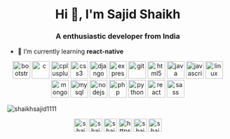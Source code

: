 <h1 align="center">Hi 👋, I'm Sajid Shaikh</h1>
<h3 align="center">A enthusiastic developer from India</h3>

- 🌱 I’m currently learning **react-native**




<p align="center"><img src="https://devicons.github.io/devicon/devicon.git/icons/bootstrap/bootstrap-plain.svg" alt="bootstrap" width="40" height="40"/> <img src="https://devicons.github.io/devicon/devicon.git/icons/c/c-original.svg" alt="c" width="40" height="40"/> <img src="https://devicons.github.io/devicon/devicon.git/icons/cplusplus/cplusplus-original.svg" alt="cplusplus" width="40" height="40"/> <img src="https://devicons.github.io/devicon/devicon.git/icons/css3/css3-original-wordmark.svg" alt="css3" width="40" height="40"/> <img src="https://devicons.github.io/devicon/devicon.git/icons/django/django-original.svg" alt="django" width="40" height="40"/> <img src="https://devicons.github.io/devicon/devicon.git/icons/express/express-original-wordmark.svg" alt="express" width="40" height="40"/> <img src="https://www.vectorlogo.zone/logos/git-scm/git-scm-icon.svg" alt="git" width="40" height="40"/> <img src="https://devicons.github.io/devicon/devicon.git/icons/html5/html5-original-wordmark.svg" alt="html5" width="40" height="40"/> <img src="https://devicons.github.io/devicon/devicon.git/icons/java/java-original-wordmark.svg" alt="java" width="40" height="40"/> <img src="https://devicons.github.io/devicon/devicon.git/icons/javascript/javascript-original.svg" alt="javascript" width="40" height="40"/> <img src="https://devicons.github.io/devicon/devicon.git/icons/linux/linux-original.svg" alt="linux" width="40" height="40"/> <img src="https://devicons.github.io/devicon/devicon.git/icons/mongodb/mongodb-original-wordmark.svg" alt="mongodb" width="40" height="40"/> <img src="https://devicons.github.io/devicon/devicon.git/icons/mysql/mysql-original-wordmark.svg" alt="mysql" width="40" height="40"/> <img src="https://devicons.github.io/devicon/devicon.git/icons/nodejs/nodejs-original-wordmark.svg" alt="nodejs" width="40" height="40"/> <img src="https://devicons.github.io/devicon/devicon.git/icons/php/php-original.svg" alt="php" width="40" height="40"/> <img src="https://devicons.github.io/devicon/devicon.git/icons/python/python-original.svg" alt="python" width="40" height="40"/> <img src="https://devicons.github.io/devicon/devicon.git/icons/react/react-original-wordmark.svg" alt="react" width="40" height="40"/> <img src="https://devicons.github.io/devicon/devicon.git/icons/sass/sass-original.svg" alt="sass" width="40" height="40"/></p><p>
  
 <img align="center" src="https://github-readme-stats.vercel.app/api/top-langs/?username=shaikhsajid1111&layout=compact&hide=html" alt="shaikhsajid1111" /></p>


<p align="center">
<a href="https://codepen.io/shaikhsajid1111" target="blank"><img align="center" src="https://cdn.jsdelivr.net/npm/simple-icons@3.0.1/icons/codepen.svg" alt="shaikhsajid1111" height="30" width="30" /></a>
<a href="https://twitter.com/shaikhsajid1111" target="blank"><img align="center" src="https://cdn.jsdelivr.net/npm/simple-icons@3.0.1/icons/twitter.svg" alt="shaikhsajid1111" height="30" width="30" /></a>
<a href="https://linkedin.com/in/shaikhsajid1111" target="blank"><img align="center" src="https://cdn.jsdelivr.net/npm/simple-icons@3.0.1/icons/linkedin.svg" alt="shaikhsajid1111" height="30" width="30" /></a>
<a href="https://stackoverflow.com/users/https://stackoverflow.com/users/10282818/shaikh-sajid" target="blank"><img align="center" src="https://cdn.jsdelivr.net/npm/simple-icons@3.0.1/icons/stackoverflow.svg" alt="https://stackoverflow.com/users/10282818/shaikh-sajid" height="30" width="30" /></a>
<a href="https://fb.com/shaikhsajid1111" target="blank"><img align="center" src="https://cdn.jsdelivr.net/npm/simple-icons@3.0.1/icons/facebook.svg" alt="shaikhsajid1111" height="30" width="30" /></a>
<a href="https://instagram.com/shaikhsajid1111" target="blank"><img align="center" src="https://cdn.jsdelivr.net/npm/simple-icons@3.0.1/icons/instagram.svg" alt="shaikhsajid1111" height="30" width="30" /></a>
</p>
